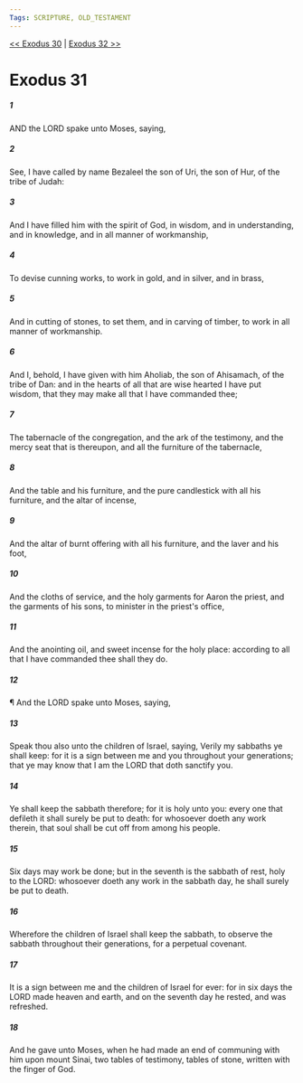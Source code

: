 ```yaml
---
Tags: SCRIPTURE, OLD_TESTAMENT
---
```


[<< Exodus 30](OLD_TESTAMENT/02_Exodus/Exodus_30.md) | [Exodus 32 >>](OLD_TESTAMENT/02_Exodus/Exodus_32.md)

# Exodus 31

##### 1
 AND the LORD spake unto Moses, saying,
##### 2
 See, I have called by name Bezaleel the son of Uri, the son of Hur, of the tribe of Judah:
##### 3
 And I have filled him with the spirit of God, in wisdom, and in understanding, and in knowledge, and in all manner of workmanship,
##### 4
 To devise cunning works, to work in gold, and in silver, and in brass,
##### 5
 And in cutting of stones, to set them, and in carving of timber, to work in all manner of workmanship.
##### 6
 And I, behold, I have given with him Aholiab, the son of Ahisamach, of the tribe of Dan: and in the hearts of all that are wise hearted I have put wisdom, that they may make all that I have commanded thee;
##### 7
 The tabernacle of the congregation, and the ark of the testimony, and the mercy seat that is thereupon, and all the furniture of the tabernacle,
##### 8
 And the table and his furniture, and the pure candlestick with all his furniture, and the altar of incense,
##### 9
 And the altar of burnt offering with all his furniture, and the laver and his foot,
##### 10
 And the cloths of service, and the holy garments for Aaron the priest, and the garments of his sons, to minister in the priest's office,
##### 11
 And the anointing oil, and sweet incense for the holy place: according to all that I have commanded thee shall they do.
##### 12
 ¶ And the LORD spake unto Moses, saying,
##### 13
 Speak thou also unto the children of Israel, saying, Verily my sabbaths ye shall keep: for it is a sign between me and you throughout your generations; that ye may know that I am the LORD that doth sanctify you.
##### 14
 Ye shall keep the sabbath therefore; for it is holy unto you: every one that defileth it shall surely be put to death: for whosoever doeth any work therein, that soul shall be cut off from among his people.
##### 15
 Six days may work be done; but in the seventh is the sabbath of rest, holy to the LORD: whosoever doeth any work in the sabbath day, he shall surely be put to death.
##### 16
 Wherefore the children of Israel shall keep the sabbath, to observe the sabbath throughout their generations, for a perpetual covenant.
##### 17
 It is a sign between me and the children of Israel for ever: for in six days the LORD made heaven and earth, and on the seventh day he rested, and was refreshed.
##### 18
 And he gave unto Moses, when he had made an end of communing with him upon mount Sinai, two tables of testimony, tables of stone, written with the finger of God.
